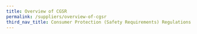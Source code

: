 ```yaml
---
title: Overview of CGSR
permalink: /suppliers/overview-of-cgsr
third_nav_title: Consumer Protection (Safety Requirements) Regulations (CPSR)
---
```

